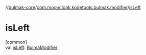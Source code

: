 //[bulmak-core](../../index.md)/[com.mooncloak.kodetools.bulmak.modifier](index.md)/[isLeft](is-left.md)

# isLeft

[common]\
val [isLeft](is-left.md): [BulmaModifier](-bulma-modifier/index.md)

